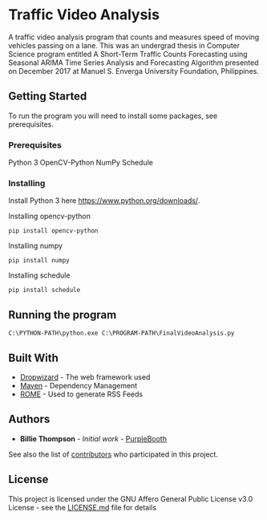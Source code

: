 # Traffic Video Analysis

A traffic video analysis program that counts and measures speed of moving vehicles passing on a lane. This was an undergrad thesis in Computer Science program entitled A Short-Term Traffic Counts Forecasting using Seasonal ARIMA Time Series Analysis and Forecasting Algorithm presented on December 2017 at Manuel S. Enverga University Foundation, Philippines.

## Getting Started

To run the program you will need to install some packages, see prerequisites.

### Prerequisites

Python 3
OpenCV-Python
NumPy
Schedule

### Installing

Install Python 3 here https://www.python.org/downloads/.

Installing opencv-python

```
pip install opencv-python
```

Installing numpy

```
pip install numpy
```

Installing schedule

```
pip install schedule
```

## Running the program

```
C:\PYTHON-PATH\python.exe C:\PROGRAM-PATH\FinalVideoAnalysis.py
```

## Built With

* [Dropwizard](http://www.dropwizard.io/1.0.2/docs/) - The web framework used
* [Maven](https://maven.apache.org/) - Dependency Management
* [ROME](https://rometools.github.io/rome/) - Used to generate RSS Feeds

## Authors

* **Billie Thompson** - *Initial work* - [PurpleBooth](https://github.com/PurpleBooth)

See also the list of [contributors](https://github.com/your/project/contributors) who participated in this project.

## License

This project is licensed under the GNU Affero General Public License v3.0 License - see the [LICENSE.md](LICENSE.md) file for details
